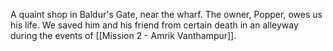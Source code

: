 A quaint shop in Baldur's Gate, near the wharf.   The owner, Popper, owes us his life.  We saved him and his friend from certain death in an alleyway during the events of [[Mission 2 - Amrik Vanthampur]].